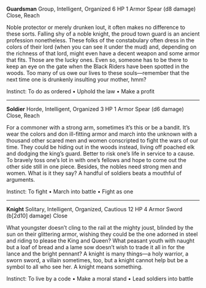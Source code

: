 
**Guardsman** Group, Intelligent, Organized 
6 HP 1 Armor 
Spear (d8 damage) Close, Reach 

Noble protector or merely drunken lout, it often makes no difference to these sorts. Falling shy of a noble knight, the proud town guard is an ancient profession nonetheless. These folks of the constabulary often dress in the colors of their lord (when you can see it under the mud) and, depending on the richness of that lord, might even have a decent weapon and some armor that fits. Those are the lucky ones. Even so, someone has to be there to keep an eye on the gate when the Black Riders have been spotted in the woods. Too many of us owe our lives to these souls—remember that the next time one is drunkenly insulting your mother, hmm? 

Instinct: To do as ordered 
• Uphold the law 
• Make a profit
___
**Soldier** Horde, Intelligent, Organized 
3 HP 1 Armor 
Spear (d6 damage) Close, Reach 

For a commoner with a strong arm, sometimes it’s this or be a bandit. It’s wear the colors and don ill-fitting armor and march into the unknown with a thousand other scared men and women conscripted to fight the wars of our time. They could be hiding out in the woods instead, living off poached elk and dodging the king’s guard. Better to risk one’s life in service to a cause. To bravely toss one’s lot in with one’s fellows and hope to come out the other side still in one piece. Besides, the nobles need strong men and women. What is it they say? A handful of soldiers beats a mouthful of arguments. 

Instinct: To fight 
• March into battle 
• Fight as one
___
**Knight** Solitary, Intelligent, Organized, Cautious 
12 HP 4 Armor 
Sword (b[2d10] damage) Close 

What youngster doesn’t cling to the rail at the mighty joust, blinded by the sun on their glittering armor, wishing they could be the one adorned in steel and riding to please the King and Queen? What peasant youth with naught but a loaf of bread and a lame sow doesn’t wish to trade it all in for the lance and the bright pennant? A knight is many things—a holy warrior, a sworn sword, a villain sometimes, too, but a knight cannot help but be a symbol to all who see her. A knight means something. 

Instinct: To live by a code 
• Make a moral stand 
• Lead soldiers into battle
